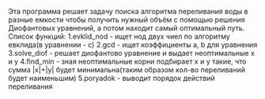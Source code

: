 Эта программа решает задачу поиска алгоритма переливания воды в разные емкости чтобы получить нужный объём с помощью решения Диофантовых уравнений, а потом находит самый оптимальный путь.
Список функций:
1.evklid_nod - ищет нод двух чиел по алгоритму евклида(в уравнении - с)
2.gcd - ищет коэффициенты a, b для уравнения
3.solve_diof - решает диофантово уравнение и выдает неоптимальные x и y
4.find_min - зная неоптимальные корни подбирает x и y такие, что сумма |x|+|y| будет минимальна(таким образом кол-во переливаний будет наименьшим)
5.poryadok - выводит порядок действий переливания 
